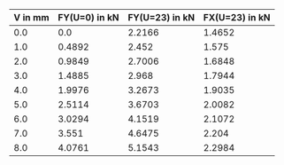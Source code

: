 | V in mm | FY(U=0) in kN | FY(U=23) in kN | FX(U=23) in kN |
|---------|---------------|----------------|----------------|
|   0.0   |      0.0      |     2.2166     |     1.4652     |
|   1.0   |    0.4892     |     2.452      |     1.575      |
|   2.0   |    0.9849     |     2.7006     |     1.6848     |
|   3.0   |    1.4885     |     2.968      |     1.7944     |
|   4.0   |    1.9976     |     3.2673     |     1.9035     |
|   5.0   |    2.5114     |     3.6703     |     2.0082     |
|   6.0   |    3.0294     |     4.1519     |     2.1072     |
|   7.0   |     3.551     |     4.6475     |     2.204      |
|   8.0   |    4.0761     |     5.1543     |     2.2984     |